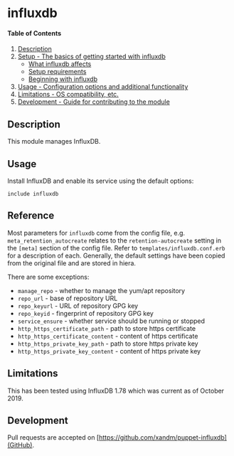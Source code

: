 # influxdb

#### Table of Contents

1. [Description](#description)
2. [Setup - The basics of getting started with influxdb](#setup)
    * [What influxdb affects](#what-influxdb-affects)
    * [Setup requirements](#setup-requirements)
    * [Beginning with influxdb](#beginning-with-influxdb)
3. [Usage - Configuration options and additional functionality](#usage)
4. [Limitations - OS compatibility, etc.](#limitations)
5. [Development - Guide for contributing to the module](#development)

## Description

This module manages InfluxDB.

## Usage

Install InfluxDB and enable its service using the default options:

```
include influxdb
```

## Reference

Most parameters for `influxdb` come from the config file, e.g. `meta_retention_autocreate` relates to the `retention-autocreate` setting in the `[meta]` section of the config file. Refer to `templates/influxdb.conf.erb` for a description of each. Generally, the default settings have been copied from the original file and are stored in hiera.

There are some exceptions:

 * `manage_repo` - whether to manage the yum/apt repository
 * `repo_url` - base of repository URL
 * `repo_keyurl` - URL of repository GPG key
 * `repo_keyid` - fingerprint of repository GPG key
 * `service_ensure` - whether service should be running or stopped
 * `http_https_certificate_path` - path to store https certificate
 * `http_https_certificate_content` - content of https certificate
 * `http_https_private_key_path` - path to store https private key
 * `http_https_private_key_content` - content of https private key

## Limitations

This has been tested using InfluxDB 1.78 which was current as of October 2019.

## Development

Pull requests are accepted on [https://github.com/xandm/puppet-influxdb](GitHub).


